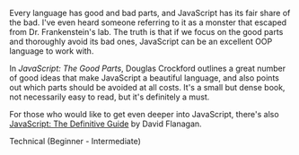 Every language has good and bad parts, and JavaScript has its fair share of the bad. I've even heard someone referring to it as a monster that escaped from Dr. Frankenstein's lab. The truth is that if we focus on the good parts and thoroughly avoid its bad ones, JavaScript can be an excellent OOP language to work with.

In *JavaScript: The Good Parts*, Douglas Crockford outlines a great number of good ideas that make JavaScript a beautiful language, and also points out which parts should be avoided at all costs. It's a small but dense book, not necessarily easy to read, but it's definitely a must.

For those who would like to get even deeper into JavaScript, there's also [JavaScript: The Definitive Guide](http://geni.us/jsdef) by David Flanagan.

<span class="label label-default">Technical (Beginner - Intermediate)</span>